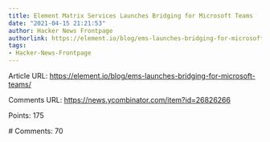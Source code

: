 ```yaml
---
title: Element Matrix Services Launches Bridging for Microsoft Teams
date: "2021-04-15 21:21:53"
author: Hacker News Frontpage
authorlink: https://element.io/blog/ems-launches-bridging-for-microsoft-teams/
tags:
- Hacker-News-Frontpage
---
```


<p>Article URL: <a href="https://element.io/blog/ems-launches-bridging-for-microsoft-teams/">https://element.io/blog/ems-launches-bridging-for-microsoft-teams/</a></p>
<p>Comments URL: <a href="https://news.ycombinator.com/item?id=26826266">https://news.ycombinator.com/item?id=26826266</a></p>
<p>Points: 175</p>
<p># Comments: 70</p>
